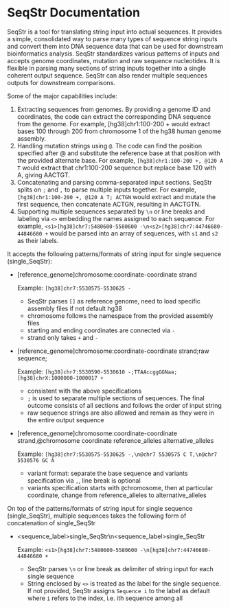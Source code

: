 # SeqStr Documentation

SeqStr is a tool for translating string input into actual sequences. It provides a simple, consolidated way to parse many types of sequence string inputs and convert them into DNA sequence data that can be used for downstream bioinformatics analysis. SeqStr standardizes various patterns of inputs and accepts genome coordinates, mutation and raw sequence nucleotides. It is flexible in parsing many sections of string inputs together into a single coherent output sequence. SeqStr can also render multiple sequences outputs for downstream comparisons.  

Some of the major capabilities include:
  1. Extracting sequences from genomes. By providing a genome ID and coordinates, the code can extract the corresponding DNA sequence from the genome. For example, [hg38]chr1:100-200 + would extract bases 100 through 200 from chromosome 1 of the hg38 human genome assembly.
  2. Handling mutation strings using `@`. The code can find the position specified after @ and substitute the reference base at that position with the provided alternate base. For example, `[hg38]chr1:100-200 +, @120 A T` would extract that chr1:100-200 sequence but replace base 120 with A, giving AACTGT. 
  3. Concatenating and parsing comma-separated input sections. SeqStr splits on `;` and `,` to parse multiple inputs together. For example, `[hg38]chr1:100-200 +, @120 A T; ACTGN` would extract and mutate the first sequence, then concatenate ACTGN, resulting in AACTGTN.
  4. Supporting multiple sequences separated by `\n` or line breaks and labeling via `<>` embedding the names assigned to each sequence. For example, `<s1>[hg38]chr7:5480600-5580600 -\n<s2>[hg38]chr7:44746680-44846680 +` would be parsed into an array of sequences, with `s1` and `s2` as their labels.

It accepts the following patterns/formats of string input for single sequence (single_SeqStr):

- [reference_genome]chromosome:coordinate-coordinate strand

  Example: `[hg38]chr7:5530575-5530625 -`

    - SeqStr parses `[]` as reference genome, need to load specific assembly files if not default hg38
    - chromosome follows the namespace from the provided assembly files
    - starting and ending coordinates are connected via `-`
    - strand only takes `+` and `-`

- [reference_genome]chromosome:coordinate-coordinate strand;raw sequence;

  Example: `[hg38]chr7:5530590-5530610 -;TTAAccggGGNaa;[hg38]chrX:1000000-1000017 +`

    - consistent with the above specifications
    - `;` is used to separate multiple sections of sequences. The final outcome consists of all sections and follows the order of input string
    - raw sequence strings are also allowed and remain as they were in the entire output sequence

- [reference_genome]chromosome:coordinate-coordinate strand,@chromosome coordinate reference_alleles alternative_alleles 

  Example: `[hg38]chr7:5530575-5530625 -,\n@chr7 5530575 C T,\n@chr7 5530576 GC A`

    - variant format: separate the base sequence and variants specification via `,`, line break is optional
    - variants specification starts with `@`chromosome, then at particular coordinate, change from reference_alleles to alternative_alleles
 
On top of the patterns/formats of string input for single sequence (single_SeqStr), multiple sequences takes the following form of concatenation of single_SeqStr
 
- <sequence_label>single_SeqStr\n<sequence_label>single_SeqStr

  Example: `<s1>[hg38]chr7:5480600-5580600 -\n[hg38]chr7:44746680-44846680 +`

    - SeqStr parses `\n` or line break as delimiter of string input for each single sequence
    - String enclosed by `<>` is treated as the label for the single sequence. If not provided, SeqStr assigns `Sequence i` to the label as default where `i` refers to the index, i.e. ith sequence among all
    
    
